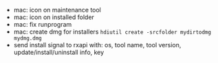 - mac: icon on maintenance tool
- mac: icon on installed folder
- mac: fix runprogram
- mac: create dmg for installers `hdiutil create -srcfolder mydirtodmg mydmg.dmg
`
- send install signal to rxapi with: os, tool name, tool version, update/install/uninstall info, key